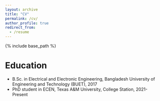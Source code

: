 ```yaml
---
layout: archive
title: "CV"
permalink: /cv/
author_profile: true
redirect_from:
  - /resume
---
```


{% include base_path %}

Education
======
* B.Sc. in Electrical and Electronic Engineering, Bangladesh University of Engineering and Technology (BUET), 2017
* PhD student in ECEN, Texas A&M University, College Station, 2021-Present
